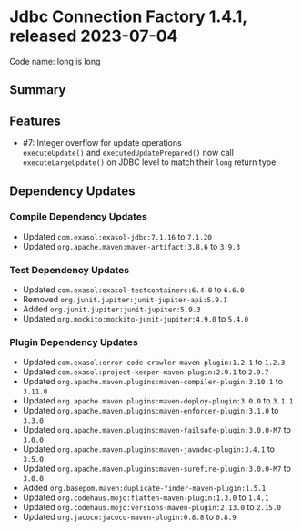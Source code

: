 # Jdbc Connection Factory 1.4.1, released 2023-07-04

Code name: long is long

## Summary

## Features

* #7: Integer overflow for update operations<br>
  `executeUpdate()` and `executedUpdatePrepared()` now call `executeLargeUpdate()` on JDBC
  level to match their `long` return type

## Dependency Updates

### Compile Dependency Updates

* Updated `com.exasol:exasol-jdbc:7.1.16` to `7.1.20`
* Updated `org.apache.maven:maven-artifact:3.8.6` to `3.9.3`

### Test Dependency Updates

* Updated `com.exasol:exasol-testcontainers:6.4.0` to `6.6.0`
* Removed `org.junit.jupiter:junit-jupiter-api:5.9.1`
* Added `org.junit.jupiter:junit-jupiter:5.9.3`
* Updated `org.mockito:mockito-junit-jupiter:4.9.0` to `5.4.0`

### Plugin Dependency Updates

* Updated `com.exasol:error-code-crawler-maven-plugin:1.2.1` to `1.2.3`
* Updated `com.exasol:project-keeper-maven-plugin:2.9.1` to `2.9.7`
* Updated `org.apache.maven.plugins:maven-compiler-plugin:3.10.1` to `3.11.0`
* Updated `org.apache.maven.plugins:maven-deploy-plugin:3.0.0` to `3.1.1`
* Updated `org.apache.maven.plugins:maven-enforcer-plugin:3.1.0` to `3.3.0`
* Updated `org.apache.maven.plugins:maven-failsafe-plugin:3.0.0-M7` to `3.0.0`
* Updated `org.apache.maven.plugins:maven-javadoc-plugin:3.4.1` to `3.5.0`
* Updated `org.apache.maven.plugins:maven-surefire-plugin:3.0.0-M7` to `3.0.0`
* Added `org.basepom.maven:duplicate-finder-maven-plugin:1.5.1`
* Updated `org.codehaus.mojo:flatten-maven-plugin:1.3.0` to `1.4.1`
* Updated `org.codehaus.mojo:versions-maven-plugin:2.13.0` to `2.15.0`
* Updated `org.jacoco:jacoco-maven-plugin:0.8.8` to `0.8.9`
